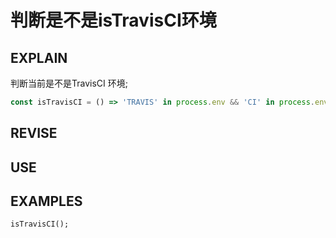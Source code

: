 # 判断是不是isTravisCI环境


## EXPLAIN
判断当前是不是TravisCI 环境;
```javascript
const isTravisCI = () => 'TRAVIS' in process.env && 'CI' in process.env;
```
## REVISE

## USE

## EXAMPLES
```
isTravisCI(); 
```